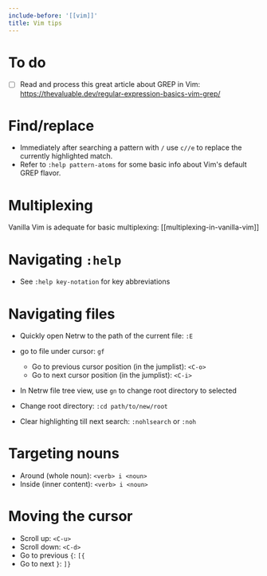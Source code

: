 ```yaml
---
include-before: '[[vim]]'
title: Vim tips
---
```


# To do

- [ ] Read and process this great article about GREP in Vim: <https://thevaluable.dev/regular-expression-basics-vim-grep/>

# Find/replace

- Immediately after searching a pattern with `/` use `c//e` to replace the currently highlighted match.
- Refer to `:help pattern-atoms` for some basic info about Vim's default GREP flavor.

# Multiplexing

Vanilla Vim is adequate for basic multiplexing: [[multiplexing-in-vanilla-vim]]

# Navigating `:help`

- See `:help key-notation` for key abbreviations

# Navigating files

- Quickly open Netrw to the path of the current file: `:E`
- go to file under cursor: `gf`
  - Go to previous cursor position (in the jumplist): `<C-o>`
  - Go to next cursor position (in the jumplist): `<C-i>`
- In Netrw file tree view, use `gn` to change root directory to selected
- Change root directory: `:cd path/to/new/root`

- Clear highlighting till next search: `:nohlsearch` or `:noh`

# Targeting nouns

- Around (whole noun): `<verb> i <noun>`
- Inside (inner content): `<verb> i <noun>`

# Moving the cursor

- Scroll up: `<C-u>`
- Scroll down: `<C-d>`
- Go to previous `{`: `[{`
- Go to next `}`: `]}`
